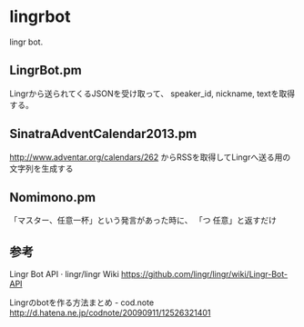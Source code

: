lingrbot
========
lingr bot.

LingrBot.pm
-----------
Lingrから送られてくるJSONを受け取って、
speaker_id, nickname, textを取得する。


SinatraAdventCalendar2013.pm
----------------------------
http://www.adventar.org/calendars/262
からRSSを取得してLingrへ送る用の文字列を生成する

Nomimono.pm
-----------
「マスター、任意一杯」という発言があった時に、
「つ 任意」と返すだけ





参考
----
Lingr Bot API · lingr/lingr Wiki
https://github.com/lingr/lingr/wiki/Lingr-Bot-API

Lingrのbotを作る方法まとめ - cod.note
http://d.hatena.ne.jp/codnote/20090911/12526321401
